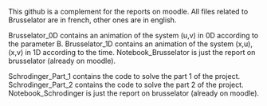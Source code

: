 This github is a complement for the reports on moodle. All files related to Brusselator are in french, other ones are in english.

Brusselator_0D contains an animation of the system (u,v) in 0D according to the parameter B.
Brusselator_1D contains an animation of the system (x,u),(x,v) in 1D according to the time.
Notebook_Brusselator is just the report on brusselator (already on moodle).

Schrodinger_Part_1 contains the code to solve the part 1 of the project.
Schrodinger_Part_2 contains the code to solve the part 2 of the project.
Notebook_Schrodinger is just the report on brusselator (already on moodle).
